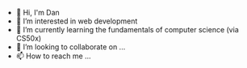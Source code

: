 - 👋 Hi, I'm Dan
- 👀 I’m interested in web development
- 🌱 I’m currently learning the fundamentals of computer science (via CS50x)
- 💞️ I’m looking to collaborate on ...
- 📫 How to reach me ...

<!---
dtp27/dtp27 is a ✨ special ✨ repository because its `README.md` (this file) appears on your GitHub profile.
You can click the Preview link to take a look at your changes.
--->

